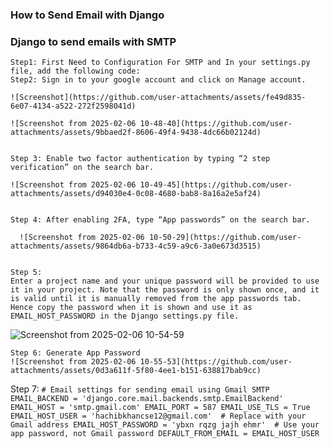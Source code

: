 ### How to Send Email with Django
### Django to send emails with SMTP
    Step1: First Need to Configuration For SMTP and In your settings.py file, add the following code:
    Step2: Sign in to your google account and click on Manage account.
    
    ![Screenshot](https://github.com/user-attachments/assets/fe49d835-6e07-4134-a522-272f2598041d)

    ![Screenshot from 2025-02-06 10-48-40](https://github.com/user-attachments/assets/9bbaed2f-8606-49f4-9438-4dc66b02124d)


    Step 3: Enable two factor authentication by typing “2 step verification” on the search bar.

    ![Screenshot from 2025-02-06 10-49-45](https://github.com/user-attachments/assets/d94030e4-0c08-4680-bab8-8a16a2e5af24)

    
    Step 4: After enabling 2FA, type “App passwords” on the search bar.

      ![Screenshot from 2025-02-06 10-50-29](https://github.com/user-attachments/assets/9864db6a-b733-4c59-a9c6-3a0e673d3515)


    Step 5: 
    Enter a project name and your unique password will be provided to use it in your project. Note that the password is only shown once, and it is valid until it is manually removed from the app passwords tab. Hence copy the password when it is shown and use it as EMAIL_HOST_PASSWORD in the Django settings.py file.
    
  ![Screenshot from 2025-02-06 10-54-59](https://github.com/user-attachments/assets/dddbba16-a6da-4d0e-8a34-ed46807e3d95)

    Step 6: Generate App Password
    ![Screenshot from 2025-02-06 10-55-53](https://github.com/user-attachments/assets/0d3a611f-5f80-4ee1-b151-638817bab9cc)

  Step 7: 
    ```
    # Email settings for sending email using Gmail SMTP
    EMAIL_BACKEND = 'django.core.mail.backends.smtp.EmailBackend'
    EMAIL_HOST = 'smtp.gmail.com'
    EMAIL_PORT = 587
    EMAIL_USE_TLS = True
    EMAIL_HOST_USER = 'hachibkhancse12@gmail.com'  # Replace with your Gmail address
    EMAIL_HOST_PASSWORD = 'ybxn rqzg jajh ehmr'  # Use your app password, not Gmail password
    DEFAULT_FROM_EMAIL = EMAIL_HOST_USER
    ```
